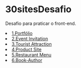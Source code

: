 # 30sitesDesafio
Desafio para praticar o front-end.


<li>
 <a href="https://karolramos.github.io/30sitesDesafio/1.Portf%C3%B3lio/">1.Portfólio</a>
</li>
<li>
  <a href="https://karolramos.github.io/30sitesDesafio/2.Event%20Invitation/convite.html">2.Event Invitation</a>
</li>
<li>
 <a href="https://karolramos.github.io/30sitesDesafio/3.Tourist%20Attraction/index.html">3.Tourist Attraction</a>
</li>
<li>
  <a href="https://karolramos.github.io/30sitesDesafio/4.Product%20Site">4.Product Site</a>
</li>
<li>
 <a href="https://karolramos.github.io/30sitesDesafio/5.Restaurant Menu">5.Restaurant Menu</a>
</li>
<li>
  <a href="https://karolramos.github.io/30sitesDesafio/6.Book-Author">6.Book-Author</a>
</li>   
